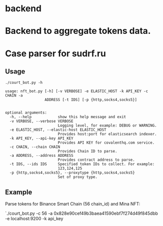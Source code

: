 # backend
Backend to aggregate tokens data.
=======
# Case parser for sudrf.ru

## Usage

`./court_bot.py -h`

```
usage: nft_bot.py [-h] [-v VERBOSE] -e ELASTIC_HOST -k API_KEY -c CHAIN -a
                  ADDRESS [-t IDS] [-p {http,socks4,socks5}]


optional arguments:
  -h, --help            show this help message and exit
  -v VERBOSE, --verbose VERBOSE
                        Logging level, for example: DEBUG or WARNING.
  -e ELASTIC_HOST, --elastic-host ELASTIC_HOST
                        Provides host:port for elasticsearch indexer.
  -k API_KEY, --api-key API_KEY
                        Provides API KEY for covalenthq.com service.
  -c CHAIN, --chain CHAIN
                        Provides Chain ID to parse.
  -a ADDRESS, --address ADDRESS
                        Provides contract address to parse.
  -t IDS, --ids IDS     Specified token IDs to collect. For example:
                        123,124,125
  -p {http,socks4,socks5}, --proxytype {http,socks4,socks5}
                        Set of proxy type.
```

## Example

Parse tokens for Binance Smart Chain (56 chain_id)  and Mina NFT:

`./court_bot.py -c 56 -a 0x828e90cef49b3baea41590ebf7f274d49f845dbb -e localhost:9200 -k api_key
